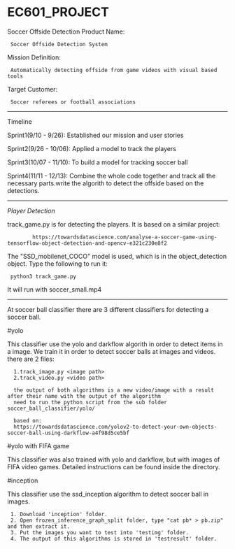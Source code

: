 # EC601_PROJECT
Soccer Offside Detection
Product Name: 

     Soccer Offside Detection System
     
Mission Definition:

     Automatically detecting offside from game videos with visual based tools
     
Target Customer: 

     Soccer referees or football associations
     

------------------------------------------------------------------------------------------
Timeline

Sprint1(9/10 - 9/26): Established our mission and user stories

Sprint2(9/26 - 10/06): Applied a model to track the players

Sprint3(10/07 - 11/10): To build a model for tracking soccer ball

Sprint4(11/11 - 12/13): Combine the whole code together and track all the necessary parts.write the algorith to detect the offside based on the detections.


------------------------------------------------------------------------------------------
*Player Detection*

track_game.py is for detecting the players. It is based on a similar project:

            https://towardsdatascience.com/analyse-a-soccer-game-using-tensorflow-object-detection-and-opencv-e321c230e8f2
            
The "SSD_mobilenet_COCO" model is used, which is in the object_detection object.
Type the following to run it:
     
     python3 track_game.py

It will run with soccer_small.mp4

------------------------------------------------------------------------------------------
At soccer ball classifier there are 3 different classifiers for detecting a soccer ball.


 #yolo

 This classifier use the yolo and darkflow algorith in order to detect items in a image.
 We train it in order to detect soccer balls at images and videos.
 there are 2 files:

      1.track_image.py <image path>
      2.track_video.py <video path>
      
      the output of both algorithms is a new video/image with a result after their name with the output of the algorithm
      need to run the python script from the sub folder soccer_ball_classifier/yolo/
      
      based on:
      https://towardsdatascience.com/yolov2-to-detect-your-own-objects-soccer-ball-using-darkflow-a4f98d5ce5bf
      

#yolo with FIFA game

This classifier was also trained with yolo and darkflow, but with images of FIFA video games. Detailed instructions can be found inside the directory.


#inception

This classifier use the ssd_inception algorithm to detect soccer ball in images.

     1. Download 'inception' folder.
     2. Open frozen_inference_graph_split folder, type "cat pb* > pb.zip" and then extract it.
     3. Put the images you want to test into 'testimg' folder.
     4. The output of this algorithms is stored in 'testresult' folder.
          
